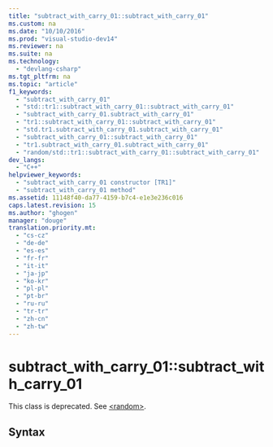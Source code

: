 ```yaml
---
title: "subtract_with_carry_01::subtract_with_carry_01"
ms.custom: na
ms.date: "10/10/2016"
ms.prod: "visual-studio-dev14"
ms.reviewer: na
ms.suite: na
ms.technology: 
  - "devlang-csharp"
ms.tgt_pltfrm: na
ms.topic: "article"
f1_keywords: 
  - "subtract_with_carry_01"
  - "std::tr1::subtract_with_carry_01::subtract_with_carry_01"
  - "subtract_with_carry_01.subtract_with_carry_01"
  - "tr1::subtract_with_carry_01::subtract_with_carry_01"
  - "std.tr1.subtract_with_carry_01.subtract_with_carry_01"
  - "subtract_with_carry_01::subtract_with_carry_01"
  - "tr1.subtract_with_carry_01.subtract_with_carry_01"
  - "random/std::tr1::subtract_with_carry_01::subtract_with_carry_01"
dev_langs: 
  - "C++"
helpviewer_keywords: 
  - "subtract_with_carry_01 constructor [TR1]"
  - "subtract_with_carry_01 method"
ms.assetid: 11148f40-da77-4159-b7c4-e1e3e236c016
caps.latest.revision: 15
ms.author: "ghogen"
manager: "douge"
translation.priority.mt: 
  - "cs-cz"
  - "de-de"
  - "es-es"
  - "fr-fr"
  - "it-it"
  - "ja-jp"
  - "ko-kr"
  - "pl-pl"
  - "pt-br"
  - "ru-ru"
  - "tr-tr"
  - "zh-cn"
  - "zh-tw"
---
```

# subtract_with_carry_01::subtract_with_carry_01
This class is deprecated. See [\<random>](../Topic/%3Crandom%3E.md).  
  
## Syntax